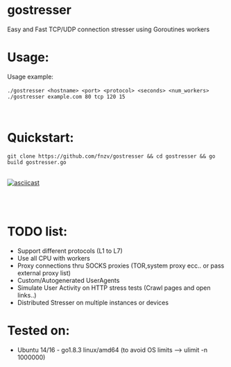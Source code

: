 # gostresser
Easy and Fast TCP/UDP connection stresser using Goroutines workers
<br>

# Usage:
Usage example:
<br> <br>
 ```./gostresser <hostname> <port> <protocol> <seconds> <num_workers>``` <br>
 ```./gostresser example.com 80 tcp 120 15```
  
  <br>
  
# Quickstart:  <br>
 ```git clone https://github.com/fnzv/gostresser && cd gostresser && go build gostresser.go```
   <br>  <br>

[![asciicast](https://asciinema.org/a/YpeuFtYDI6e4FUSsMuoDe5Yak.png)](https://asciinema.org/a/YpeuFtYDI6e4FUSsMuoDe5Yak)
  
   <br>  <br>
 # TODO list:
 - Support different protocols (L1 to L7)
 - Use all CPU with workers
 - Proxy connections thru SOCKS proxies (TOR,system proxy ecc.. or pass external proxy list)
 - Custom/Autogenerated UserAgents
 - Simulate User Activity on HTTP stress tests (Crawl pages and open links..)
 - Distributed Stresser on multiple instances or devices
 
# Tested on:
- Ubuntu 14/16 - go1.8.3 linux/amd64 (to avoid OS limits --> ulimit -n 1000000)

